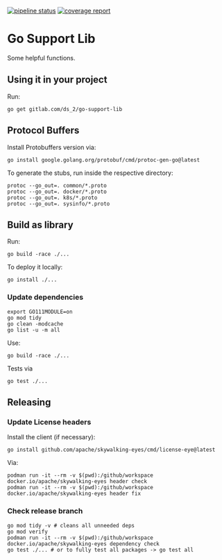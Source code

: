[![pipeline status](https://gitlab.com/ds_2/go-support-lib/badges/master/pipeline.svg)](https://gitlab.com/ds_2/go-support-lib/commits/master)
[![coverage report](https://gitlab.com/ds_2/go-support-lib/badges/master/coverage.svg)](https://gitlab.com/ds_2/go-support-lib/commits/master)


# Go Support Lib

Some helpful functions.

## Using it in your project

Run:

    go get gitlab.com/ds_2/go-support-lib

## Protocol Buffers

Install Protobuffers version via:

    go install google.golang.org/protobuf/cmd/protoc-gen-go@latest

To generate the stubs, run inside the respective directory:

    protoc --go_out=. common/*.proto
    protoc --go_out=. docker/*.proto
    protoc --go_out=. k8s/*.proto
    protoc --go_out=. sysinfo/*.proto

## Build as library

Run:

    go build -race ./...

To deploy it locally:

    go install ./...

### Update dependencies

    export GO111MODULE=on
    go mod tidy
    go clean -modcache
    go list -u -m all

Use:

    go build -race ./...
    
Tests via

    go test ./...

## Releasing

### Update License headers

Install the client (if necessary):

    go install github.com/apache/skywalking-eyes/cmd/license-eye@latest

Via:

    podman run -it --rm -v $(pwd):/github/workspace docker.io/apache/skywalking-eyes header check
    podman run -it --rm -v $(pwd):/github/workspace docker.io/apache/skywalking-eyes header fix

### Check release branch

    go mod tidy -v # cleans all unneeded deps
    go mod verify
    podman run -it --rm -v $(pwd):/github/workspace docker.io/apache/skywalking-eyes dependency check
    go test ./... # or to fully test all packages -> go test all
